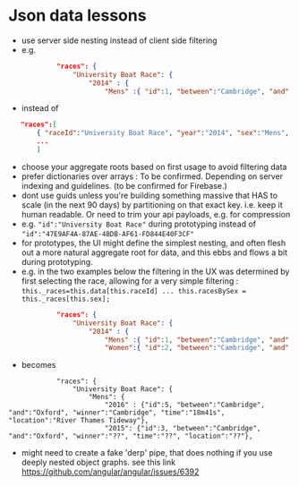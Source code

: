 # Json data lessons

- use server side nesting instead of client side filtering
 - e.g. 

```json
            "races": {
                "University Boat Race": {
                    "2014" : {
                        "Mens" :{ "id":1, "between":"Cambridge", "and":"Oxford", "winner":"??", "time":"??", "location":"??" },
```
 - instead of 

 ```json
    "races":[ 
        { "raceId":"University Boat Race", "year":"2014", "sex":"Mens", "resultId":1, "between":"Cambridge", "and":"Oxford", "winner":"??", "time":"??", "location":"??" }
        ...
        ]
 ```

- choose your aggregate roots based on first usage to avoid filtering data
- prefer dictionaries over arrays : To be confirmed. Depending on server indexing and guidelines. (to be confirmed for Firebase.)
- dont use guids unless you're building something massive that HAS to scale (in the next 90 days) by partitioning on that exact key. i.e. keep it human readable. Or need to trim your api payloads, e.g. for compression
 - e.g. `"id":"University Boat Race"` during prototyping instead of `"id":"47E9AF4A-87AE-4BDB-AF61-FD844E40F3CF"` 
- for prototypes, the UI might define the simplest nesting, and often flesh out a more natural aggregate root for data, and this ebbs and flows a bit during prototyping.
 - e.g. in the two examples below the filtering in the UX was determined by first selecting the race, allowing for a very simple filtering : `this._races=this.data[this.raceId] ... this.racesBySex = this._races[this.sex];`

```json
            "races": {
                "University Boat Race": {
                    "2014" : {
                        "Mens" :{ "id":1, "between":"Cambridge", "and":"Oxford", "winner":"??", "time":"??", "location":"??" },
                        "Women":{ "id":2, "between":"Cambridge", "and":"Oxford", "winner":"??", "time":"??", "location":"??" }},  
```

 - becomes

```
            "races": {
                "University Boat Race": {
                    "Mens": { 
                        "2016" : {"id":5, "between":"Cambridge", "and":"Oxford", "winner":"Cambridge", "time":"18m41s", "location":"River Thames Tideway"},
                        "2015": {"id":3, "between":"Cambridge", "and":"Oxford", "winner":"??", "time":"??", "location":"??"},

```

- might need to create a fake 'derp' pipe, that does nothing if you use deeply nested object graphs. see this link https://github.com/angular/angular/issues/6392
